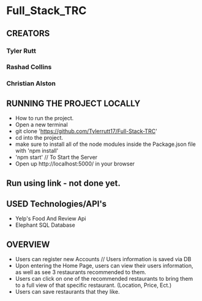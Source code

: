 # Full_Stack_TRC

## CREATORS
### Tyler Rutt
### Rashad Collins
### Christian Alston

## RUNNING THE PROJECT LOCALLY
* How to run the project.
* Open a new terminal
* git clone 'https://github.com/Tylerrutt17/Full-Stack-TRC'
* cd into the project.
* make sure to install all of the node modules inside the Package.json file with 'npm install'
* 'npm start' // To Start the Server
* Open up http://localhost:5000/ in your browser

## Run using link - not done yet.

## USED Technologies/API's
* Yelp's Food And Review Api
* Elephant SQL Database

## OVERVIEW
* Users can register new Accounts // Users information is saved via DB
* Upon entering the Home Page, users can view their users information, as well as see 3 restaurants recommended to them.
* Users can click on one of the recommended restaurants to bring them to a full view of that specific restaurant. (Location, Price, Ect.)
* Users can save restaurants that they like.

